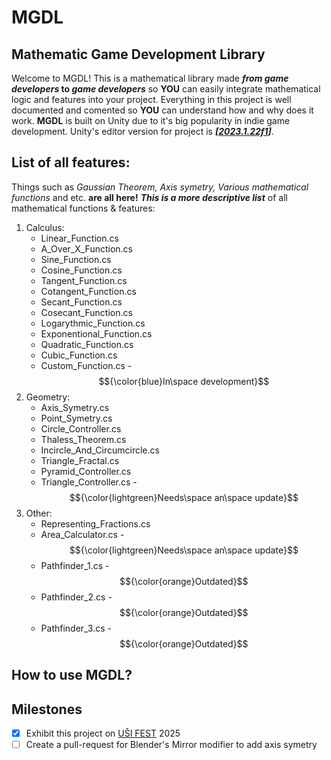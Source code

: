 # MGDL
## Mathematic Game Development Library

Welcome to MGDL! 
This is a mathematical library made **_from game developers_ to _game developers_** so **YOU** can easily integrate mathematical logic and features into your project. Everything in this project is well documented and comented so **YOU** can understand how and why does it work. **MGDL** is built on Unity due to it's big popularity in indie game development. Unity's editor version for project is **_[[2023.1.22f1](https://unity.com/releases/editor/archive)]_**.
<!-- Link to useful info page -->

## List of all features:
Things such as _Gaussian Theorem, Axis symetry, Various mathematical functions_ and etc. **are all here!** **_This is a more descriptive list_** of all mathematical functions & features: 
1. Calculus:
   - Linear_Function.cs
   - A_Over_X_Function.cs
   - Sine_Function.cs
   - Cosine_Function.cs
   - Tangent_Function.cs
   - Cotangent_Function.cs
   - Secant_Function.cs
   - Cosecant_Function.cs
   - Logarythmic_Function.cs
   - Exponentional_Function.cs
   - Quadratic_Function.cs
   - Cubic_Function.cs
   - Custom_Function.cs - $${\color{blue}In\space development}$$
2. Geometry:
   - Axis_Symetry.cs
   - Point_Symetry.cs
   - Circle_Controller.cs
   - Thaless_Theorem.cs
   - Incircle_And_Circumcircle.cs
   - Triangle_Fractal.cs
   - Pyramid_Controller.cs
   - Triangle_Controller.cs - $${\color{lightgreen}Needs\space an\space update}$$
3. Other:
   - Representing_Fractions.cs
   - Area_Calculator.cs - $${\color{lightgreen}Needs\space an\space update}$$
   - Pathfinder_1.cs - $${\color{orange}Outdated}$$
   - Pathfinder_2.cs - $${\color{orange}Outdated}$$
   - Pathfinder_3.cs - $${\color{orange}Outdated}$$

## How to use MGDL?
## Milestones
- [x] Exhibit this project on [UŠI FEST](https://www.usifest.cz/) 2025
- [ ] Create a pull-request for Blender's Mirror modifier to add axis symetry
